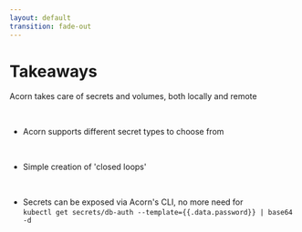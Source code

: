 ```yaml
---
layout: default
transition: fade-out
---
```


# Takeaways

Acorn takes care of secrets and volumes, both locally and remote

<br />

- Acorn supports different secret types to choose from

<br />

- Simple creation of 'closed loops'

<br />

- Secrets can be exposed via Acorn's CLI, no more need for <br/>`kubectl get secrets/db-auth --template={{.data.password}} | base64 -d`